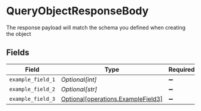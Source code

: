 # QueryObjectResponseBody

The response payload will match the schema you defined when creating the object


## Fields

| Field                                                                          | Type                                                                           | Required                                                                       | Description                                                                    | Example                                                                        |
| ------------------------------------------------------------------------------ | ------------------------------------------------------------------------------ | ------------------------------------------------------------------------------ | ------------------------------------------------------------------------------ | ------------------------------------------------------------------------------ |
| `example_field_1`                                                              | *Optional[int]*                                                                | :heavy_minus_sign:                                                             | N/A                                                                            | 1                                                                              |
| `example_field_2`                                                              | *Optional[str]*                                                                | :heavy_minus_sign:                                                             | N/A                                                                            | hello                                                                          |
| `example_field_3`                                                              | [Optional[operations.ExampleField3]](../../models/operations/examplefield3.md) | :heavy_minus_sign:                                                             | N/A                                                                            |                                                                                |